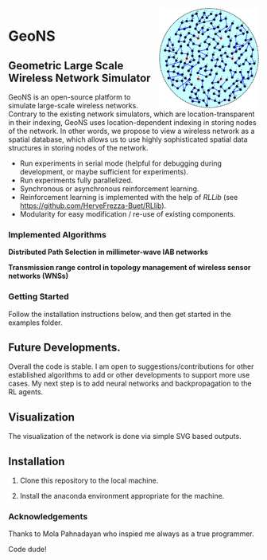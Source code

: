 <img align="right" width="200" height="200" src="/images/logo.png">

# GeoNS

## Geometric Large Scale Wireless Network Simulator

GeoNS is an open-source platform to simulate large-scale wireless networks. Contrary to the existing network simulators, which are location-transparent in their indexing, GeoNS uses location-dependent indexing in storing nodes of the network. In other words, we propose to view a wireless network as a spatial database, which allows us to use highly sophisticated spatial data structures in storing nodes of the network.

* Run experiments in serial mode (helpful for debugging during development, or maybe sufficient for experiments).
* Run experiments fully parallelized.
* Synchronous or asynchronous reinforcement learning.
* Reinforcement learning is implemented with the help of *RLLib* (see https://github.com/HerveFrezza-Buet/RLlib).
* Modularity for easy modification / re-use of existing components.

### Implemented Algorithms
**Distributed Path Selection in millimeter-wave IAB networks**

**Transmission range control in topology management of wireless sensor networks (WNSs)**

### Getting Started
Follow the installation instructions below, and then get started in the examples folder.

## Future Developments.

Overall the code is stable. I am open to suggestions/contributions for other established algorithms to add or other developments to support more use cases. My next step is to add neural networks and backpropagation to the RL agents.


## Visualization

The visualization of the network is done via simple SVG based outputs.


## Installation

1.  Clone this repository to the local machine.

2. Install the anaconda environment appropriate for the machine.




### Acknowledgements
Thanks to Mola Pahnadayan who inspied me always as a true programmer.

Code dude!
